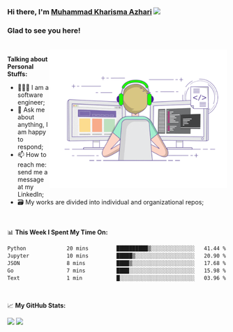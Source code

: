 ### Hi there, I'm <a href="#" target="_blank">Muhammad Kharisma Azhari</a> <img src="https://media.giphy.com/media/hvRJCLFzcasrR4ia7z/giphy.gif" width="25px">

### Glad to see you here! 

</br>

<img align="right" alt="GIF" src="https://github.com/muazhari/muazhari/blob/main/coding.gif?raw=true" width="408" height="318" />
  
**Talking about Personal Stuffs:**

- 👨🏻‍💻 I am a software engineer;
- 💬 Ask me about anything, I am happy to respond;
- 📫 How to reach me: send me a message at my LinkedIn;
- 🗃️ My works are divided into individual and organizational repos;

</br>

📊 **This Week I Spent My Time On:**
<!--START_SECTION:waka-->

```txt
Python             20 mins         ██████████▒░░░░░░░░░░░░░░   41.44 %
Jupyter            10 mins         █████▒░░░░░░░░░░░░░░░░░░░   20.90 %
JSON               8 mins          ████▒░░░░░░░░░░░░░░░░░░░░   17.68 %
Go                 7 mins          ████░░░░░░░░░░░░░░░░░░░░░   15.98 %
Text               1 min           █░░░░░░░░░░░░░░░░░░░░░░░░   03.96 %
```

<!--END_SECTION:waka-->

</br>

📈 **My GitHub Stats:**

<p>
  <img height="180em" src="https://github-readme-stats.vercel.app/api?username=muazhari&show_icons=true&hide_border=true&&count_private=true&include_all_commits=true" />
  <img height="180em" src="https://github-readme-stats.vercel.app/api/top-langs/?username=muazhari&&hide_border=true&layout=compact&langs_count=8"/>
</p>

